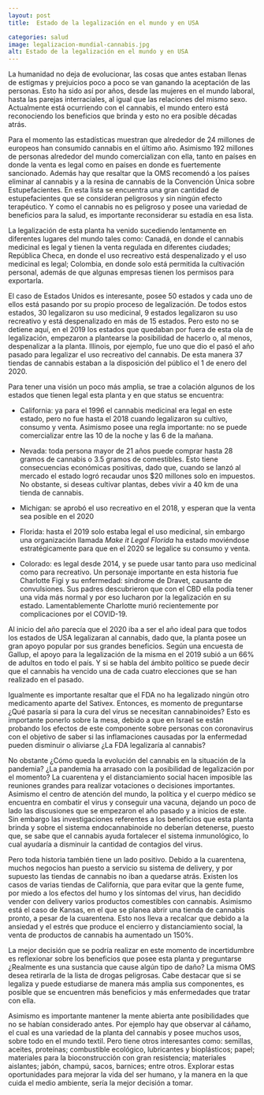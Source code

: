 ```yaml
---
layout: post
title:  Estado de la legalización en el mundo y en USA

categories: salud
image: legalizacion-mundial-cannabis.jpg
alt: Estado de la legalización en el mundo y en USA
---
```

La humanidad no deja de evolucionar, las cosas que antes estaban llenas de estigmas y prejuicios poco a poco se van ganando la aceptación de las personas. Esto ha sido así por años, desde las mujeres en el mundo laboral, hasta las parejas interraciales, al igual que las relaciones del mismo sexo. Actualmente está ocurriendo con el cannabis, el mundo entero está reconociendo los beneficios que brinda y esto no era posible décadas atrás.

Para el momento las estadísticas muestran que alrededor de 24 millones de europeos han consumido cannabis en el último año. Asimismo 192 millones de personas alrededor del mundo comercializan con ella, tanto en países en donde la venta es legal como en países en donde es fuertemente sancionado. Además hay que resaltar que la OMS recomendó a los países eliminar al cannabis y a la resina de cannabis de la Convención Única sobre Estupefacientes. En esta lista se encuentra una gran cantidad de estupefacientes que se consideran peligrosos y sin ningún efecto terapéutico. Y como el cannabis no es peligroso y posee una variedad de beneficios para la salud, es importante reconsiderar su estadía en esa lista.

La legalización de esta planta ha venido sucediendo lentamente en diferentes lugares del mundo tales como: Canadá, en donde el cannabis medicinal es legal y tienen la venta regulada en diferentes ciudades; República Checa, en donde el uso recreativo está despenalizado y el uso medicinal es legal; Colombia, en donde solo está permitida la cultivación personal, además de que algunas empresas tienen los permisos para exportarla.


El caso de Estados Unidos es interesante, posee 50 estados y cada uno de ellos está pasando por su propio proceso de legalización. De todos estos estados, 30 legalizaron su uso medicinal, 9 estados legalizaron su uso recreativo y está despenalizado en más de 15 estados. Pero esto no se detiene aquí, en el 2019 los estados que quedaban por fuera de esta ola de legalización, empezaron a plantearse la posibilidad de hacerlo o, al menos, despenalizar a la planta. Illinois, por ejemplo, fue uno que dio el pasó el año pasado para legalizar el uso recreativo del cannabis.  De esta manera 37 tiendas de cannabis estaban a la disposición del público el 1 de enero del 2020.

Para tener una visión un poco más amplia, se trae a colación algunos de los estados que tienen legal esta planta y en que status se encuentra:

- California: ya para el 1996 el cannabis medicinal era legal en este estado, pero no fue hasta el 2018 cuando legalizaron su cultivo, consumo y venta. Asimismo posee una regla importante: no se puede comercializar entre las 10 de la noche y las 6 de la mañana.

- Nevada: toda persona mayor de 21 años puede comprar hasta 28 gramos de cannabis o 3.5 gramos de comestibles. Esto tiene consecuencias económicas positivas, dado que, cuando se lanzó al mercado el estado logró recaudar unos $20 millones solo en impuestos. No obstante, si deseas cultivar plantas, debes vivir a 40 km de una tienda de cannabis.

- Michigan: se aprobó el uso recreativo en el 2018, y esperan que la venta sea posible en el 2020

- Florida: hasta el 2019 solo estaba legal el uso medicinal, sin embargo una organización llamada _Make it Legal Florida_ ha estado moviéndose estratégicamente para que en el 2020 se legalice su consumo y venta.

- Colorado: es legal desde 2014, y se puede usar tanto para uso medicinal como para recreativo. Un personaje importante en esta historia fue Charlotte Figi y su enfermedad: síndrome de Dravet, causante de convulsiones. Sus padres descubrieron que con el CBD ella podía tener una vida más normal y por eso lucharon por la legalización en su estado. Lamentablemente Charlotte murió recientemente por complicaciones por el COVID-19.

Al inicio del año parecía que el 2020 iba a ser el año ideal para que todos los estados de USA legalizaran al cannabis, dado que, la planta posee un gran apoyo popular por sus grandes beneficios. Según una encuesta de Gallup, el apoyo para la legalización de la misma en el 2019 subió a un 66% de adultos en todo el país. Y si se habla del ámbito político se puede decir que el cannabis ha vencido una de cada cuatro elecciones que se han realizado en el pasado.

Igualmente es importante resaltar que el FDA no ha legalizado ningún otro medicamento aparte del Sativex. Entonces, es momento de preguntarse ¿Qué pasaría si para la cura del virus se necesitan cannabinoides? Esto es importante ponerlo sobre la mesa, debido a que en Israel se están probando los efectos de este componente sobre personas con coronavirus con el objetivo de saber si las inflamaciones causadas por la enfermedad pueden disminuir o aliviarse ¿La FDA legalizaría al cannabis?

No obstante ¿Cómo queda la evolución del cannabis en la situación de la pandemia? ¿La pandemia ha arrasado con la posibilidad de legalización por el momento? La cuarentena y el distanciamiento social hacen imposible las reuniones grandes para realizar votaciones o decisiones importantes. Asimismo el centro de atención del mundo, la política y el cuerpo médico se encuentra en combatir el virus y conseguir una vacuna, dejando un poco de lado las discusiones que se empezaron el año pasado y  a inicios de este. Sin embargo las investigaciones referentes a los beneficios que esta planta brinda y sobre el sistema endocannabinoide no deberían detenerse, puesto que, se sabe que el cannabis ayuda fortalecer el sistema inmunológico, lo cual ayudaría a disminuir la cantidad de contagios del virus.

Pero toda historia también tiene un lado positivo. Debido a la cuarentena, muchos negocios han puesto a servicio su sistema de delivery, y por supuesto las tiendas de cannabis no iban a quedarse atrás. Existen los casos de varias tiendas de California, que para evitar que la gente fume, por miedo a los efectos del humo y los síntomas del virus, han decidido vender con delivery varios productos comestibles con cannabis. Asimismo está el caso de Kansas, en el que se planea abrir una tienda de cannabis pronto, a pesar de la cuarentena. Esto nos lleva a recalcar que debido a la ansiedad y el estrés que produce el encierro y distanciamiento social, la venta de productos de cannabis ha aumentado un 150%.

La mejor decisión que se podría realizar en este momento de incertidumbre es reflexionar sobre los beneficios que posee esta planta y preguntarse ¿Realmente es una sustancia que cause algún tipo de daño? La misma OMS desea retirarla de la lista de drogas peligrosas. Cabe destacar que si se legaliza y puede estudiarse de manera más amplia sus componentes, es posible que se encuentren más beneficios y más enfermedades que tratar con ella.


Asimismo es importante mantener la mente abierta ante posibilidades que no se habían considerado antes. Por ejemplo hay que observar al cáñamo, el cual es una variedad de la planta del cannabis y posee muchos usos, sobre todo en el mundo textil. Pero tiene otros interesantes como: semillas, aceites, proteínas; combustible ecológico, lubricantes y bioplásticos; papel; materiales para la bioconstrucción con gran resistencia; materiales aislantes; jabón, champú, sacos, barnices; entre otros. Explorar estas oportunidades para mejorar la vida del ser humano, y la manera en la que cuida el medio ambiente, sería la mejor decisión a tomar.
